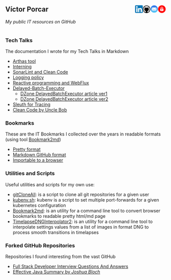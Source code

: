 
## Víctor Porcar [<img align="right" src="site/images/private-512.png" width="24">](https://github.com/victor-porcar/victor-porcar.github.private) [<img align="right" src="site/images/mail.png" width="24">](mailto:victormpcmun@gmail.com)[<img align="right" src="site/images/github.png" width="24">](https://github.com/victor-porcar)[<img align="right" src="site/images/linkedin.png" width="24">](https://es.linkedin.com/in/victor-porcar-a110a533)

*My public IT resources on GitHub*
<br />
<br />

### Tech Talks

The documentation I wrote for my Tech Talks in Markdown


* [Arthas tool](https://github.com/victor-porcar/my-tech-talks/blob/master/TechTalk-Arthas-Tool/README.md)
* [Interning](https://github.com/victor-porcar/my-tech-talks/blob/master/TechTalk-Interning/README.md)
* [SonarLint and Clean Code](https://github.com/victor-porcar/my-tech-talks/blob/master/TechTalk-SonarLint-and-Clean-Code/README.md)
* [Logging policy](https://github.com/victor-porcar/my-tech-talks/blob/master/TechTalk-Logging-Policy/README.md)
* [Reactive programming and WebFlux](https://github.com/victor-porcar/my-tech-talks/blob/master/TechTalk-Reactive-Programming-and-WebFlux/README.md)
* [Delayed-Batch-Executor](https://github.com/victor-porcar/my-tech-talks/blob/master/TechTalk-Delayed-Batch-Executor/README.md)
   * [DZone DelayedBatchExecutor article ver1](https://dzone.com/articles/optimizing-data-repositories-usage-in-java-multith)
   * [DZone DelayedBatchExecutor article ver2](https://web.archive.org/web/20200815000143/https://dzone.com/articles/delayedbatchexecutor-how-to-optimize-database-usag)
* [Sleuth for Tracing](https://github.com/victor-porcar/my-tech-talks/blob/master/TechTalk-Sleuth-for-Tracing/README.md)
* [Clean Code by Uncle Bob](https://github.com/victor-porcar/my-tech-talks/blob/master/TechTalk-Clean-Code/README.md)

 
### Bookmarks

These are the IT Bookmarks I collected over the years in readable formats (using tool  [Bookmark2md](https://github.com/victormpcmun/Bookmark2md))

* [Pretty format](bookmarks/generated_PRETTY_HTML_IT.html)
* [Markdown GitHub format](bookmarks/generated_MD_IT.md)
* [Importable to a browser](bookmarks/bookmarksIT.html)

### Utilities and Scripts

Useful utilities and scripts for my own use:
* [gitCloneAll](./site/scripts/gitCloneAll/gitCloneAll.sh): is a script to clone all git repositories for a given user
* [kubenv.sh](./site/scripts/kubenv/kubenv.sh): kubenv is a script to set multiple port-forwards for a given kubernetes configuration
* [Bookmark2md](https://github.com/victormpcmun/Bookmark2md): is an utility for a command line tool to convert browser bookmarks to readable pretty html/md page
* [TimelapseDNGInterpolator2](https://github.com/victor-porcar/TimelapseDNGInterpolator2): is an utility for a command line tool to interpolate settings values from a list of images in format DNG to process smooth transitions in timelapses


### Forked GitHub Repositories

Repositories I found interesting from the vast GitHub

* [Full Stack Developer Interview Questions And Answers](https://github.com/victor-porcar/Full-stack-Developer-Interview-Questions-and-Answers)
* [Effective Java Summary by *Joshua Bloch*](https://github.com/victor-porcar/effective-java-summary)



